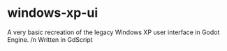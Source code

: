 # windows-xp-ui
A very basic recreation of the legacy Windows XP user interface in Godot Engine. /n
Written in GdScript
